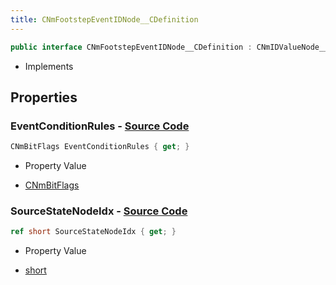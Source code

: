 ```yaml
---
title: CNmFootstepEventIDNode__CDefinition
---
```


```csharp
public interface CNmFootstepEventIDNode__CDefinition : CNmIDValueNode__CDefinition, CNmValueNode__CDefinition, CNmGraphNode__CDefinition, ISchemaClass<CNmGraphNode__CDefinition>, ISchemaClass<CNmValueNode__CDefinition>, ISchemaClass<CNmIDValueNode__CDefinition>, ISchemaClass<CNmFootstepEventIDNode__CDefinition>, ISchemaField, ISchemaClass, INativeHandle
```

- Implements

## Properties

### **EventConditionRules** - [Source Code](https://github.com/swiftly-solution/swiftlys2/blob/main/managed/src/SwiftlyS2.Generated/Schemas/Interfaces/CNmFootstepEventIDNode__CDefinition.cs#L18)

```csharp
CNmBitFlags EventConditionRules { get; }
```

- Property Value

- [CNmBitFlags](/docs/api/shared/schemadefinitions/cnmbitflags)

### **SourceStateNodeIdx** - [Source Code](https://github.com/swiftly-solution/swiftlys2/blob/main/managed/src/SwiftlyS2.Generated/Schemas/Interfaces/CNmFootstepEventIDNode__CDefinition.cs#L16)

```csharp
ref short SourceStateNodeIdx { get; }
```

- Property Value

- [short](https://learn.microsoft.com/dotnet/api/system.int16)

